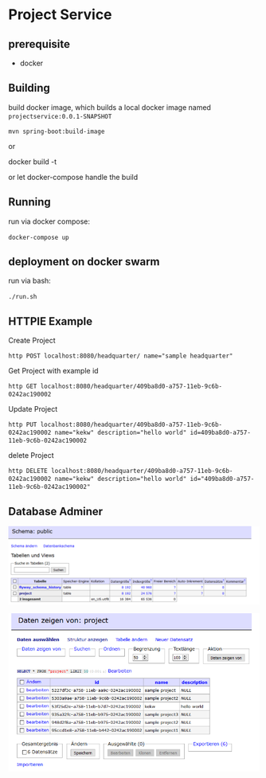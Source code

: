 # Project Service

## prerequisite
* docker

## Building

build docker image, which builds a local docker image named `projectservice:0.0.1-SNAPSHOT`

```
mvn spring-boot:build-image
```

or 

docker build -t 

or let docker-compose handle the build
## Running

run via docker compose:

`docker-compose up`

## deployment on docker swarm

run via bash:

`./run.sh`

## HTTPIE Example
Create Project 
```
http POST localhost:8080/headquarter/ name="sample headquarter"
```

Get Project with example id
```
http GET localhost:8080/headquarter/409ba8d0-a757-11eb-9c6b-0242ac190002
```

Update Project 
```
http PUT localhost:8080/headquarter/409ba8d0-a757-11eb-9c6b-0242ac190002 name="kekw" description="hello world" id=409ba8d0-a757-11eb-9c6b-0242ac190002
```

delete Project 
```
http DELETE localhost:8080/headquarter/409ba8d0-a757-11eb-9c6b-0242ac190002 name="kekw" description="hello world" id="409ba8d0-a757-11eb-9c6b-0242ac190002"
```

## Database Adminer

![adminer 1](/img/adminer_1.png)

![adminer 2](/img/adminer_2.png)